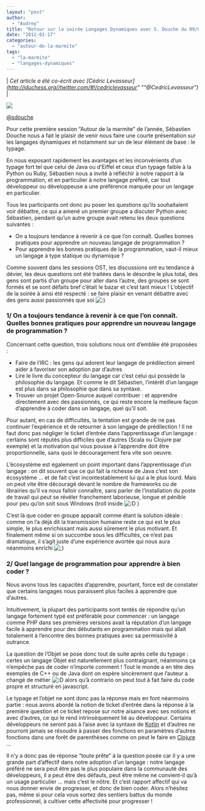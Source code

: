 ```yaml
---
layout: "post"
author: 
  - "Audrey"
title: "Retour sur la soirée Langages Dynamiques avec S. Douche du 09/01"
date: "2012-01-17"
categories: 
  - "autour-de-la-marmite"
tags: 
  - "la-marmite"
  - "langages-dynamiques"
---
```


| _Cet article a été co-écrit avec [Cédric Levasseur](http://jduchess.org//twitter.com/#!/cedriclevasseur" ""@CedricLevasseur")_ |

![](/assets/2012/01/2012-01-17-retour-sur-la-soiree-langages-dynamiques-avec-s-douche-du-0901/sdouche_reasonably_small.jpg)

[@sdouche](https://twitter.com/#!/sdouche "@sdouche")

Pour cette première session “Autour de la marmite” de l’année, Sébastien Douche nous a fait le plaisir de venir nous faire une courte présentation sur les langages dynamiques et notamment sur un de leur élément de base : le typage.

En nous exposant rapidement les avantages et les inconvénients d’un typage fort tel que celui de Java ou d’Eiffel et ceux d’un typage faible à la Python ou Ruby, Sébastien nous a invité à réfléchir à notre rapport à la programmation, et en particulier à notre langage préféré, car tout développeur ou développeuse a une préférence marquée pour un langage en particulier.

Tous les participants ont donc pu poser les questions qu’ils souhaitaient voir débattre, ce qui a amené un premier groupe a discuter Python avec Sébastien, pendant qu’un autre groupe avait retenu les deux questions suivantes :

- On a toujours tendance à revenir à ce que l’on connaît. Quelles bonnes pratiques pour apprendre un nouveau langage de programmation ?
- Pour apprendre les bonnes pratiques de la programmation, vaut-il mieux un langage à type statique ou dynamique ?

Comme souvent dans les sessions OST, les discussions ont eu tendance à dévier, les deux questions ont été traitées dans le désordre le plus total, des gens sont partis d’un groupe pour aller dans l’autre, des groupes se sont formés et se sont défaits bref c’était le bazar et c’est tant mieux ! L’objectif de la soirée à ainsi été respecté : se faire plaisir en venant débattre avec des gens aussi passionnés que soi ![:)](http://jduchess.org/duchess-france/wp-includes/images/smilies/icon_smile.gif)

### 1/ On a toujours tendance à revenir à ce que l’on connaît. Quelles bonnes pratiques pour apprendre un nouveau langage de programmation ?

Concernant cette question, trois solutions nous ont d’emblée été proposées :

- Faire de l’IRC : les gens qui adorent leur langage de prédilection aiment aider à favoriser son adoption par d’autres
- Lire le livre du concepteur du langage car c’est celui qui possède la philosophie du langage. Et comme le dit Sébastien, l’intérêt d’un langage est plus dans sa philosophie que dans sa syntaxe.
- Trouver un projet Open-Source auquel contribuer : et apprendre directement avec des passionnés, ce qui reste encore la meilleure façon d’apprendre à coder dans un langage, quel qu’il soit.

Pour autant, en cas de difficultés, la tentation est grande de ne pas continuer l’expérience et de retourner à son langage de prédilection ! Il ne faut donc pas négliger le ticket d’entrée dans l’apprentissage d’un langage : certains sont réputés plus difficiles que d’autres (Scala ou Clojure par exemple) et la motivation qui vous pousse à l’apprendre doit être proportionnelle, sans quoi le découragement fera vite son oeuvre.

L’écosystème est également un point important dans l’apprentissage d’un langage : on dit souvent que ce qui fait la richesse de Java c’est son écosystème … et de fait c’est incontestablement lui qui a le plus lourd. Mais on peut vite être découragé devant le nombre de frameworks ou de librairies qu’il va nous falloir connaître, sans parler de l’installation du poste de travail qui peut se révéler franchement laborieuse, longue et pénible pour peu qu’on soit sous Windows (troll inside ![:D](http://jduchess.org/duchess-france/wp-includes/images/smilies/icon_biggrin.gif) )

C’est là que coder en groupe apparaît comme étant la solution idéale : comme on l’a déjà dit la transmission humaine reste ce qui est le plus simple, le plus enrichissant mais aussi sûrement le plus motivant. Et finalement même si on succombe sous les difficultés, ce n’est pas dramatique, il s’agit juste d’une expérience avortée qui nous aura néanmoins enrichi ![;)](http://jduchess.org/duchess-france/wp-includes/images/smilies/icon_wink.gif)

### 2/ Quel langage de programmation pour apprendre à bien coder ?

Nous avons tous les capacités d’apprendre, pourtant, force est de constater que certains langages nous paraissent plus faciles à apprendre que d’autres.

Intuitivement, la plupart des participants sont tentés de répondre qu’un langage fortement typé est préférable pour commencer : un langage comme PHP dans ses premières versions avait la réputation d’un langage facile à apprendre pour des débutants en programmation mais qui allait totalement à l’encontre des bonnes pratiques avec sa permissivité à outrance.

La question de l’Objet se pose donc tout de suite après celle du typage : certes un langage Objet est naturellement plus contraignant, néanmoins ça n’empêche pas de coder n’importe comment ! Tout le monde a en tête des exemples de C++ ou de Java dont on espère sincèrement que l’auteur a changé de métier ![:D](http://jduchess.org/duchess-france/wp-includes/images/smilies/icon_biggrin.gif) alors qu’à contrario on peut tout à fait faire du code propre et structuré en javascript.

Le typage et l’objet ne sont donc pas la réponse mais en font néanmoins partie : nous avons abordé la notion de ticket d’entrée dans la réponse à la première question et ce ticket repose sur notre aisance avec ses notions et avec d’autres, ce qui le rend intrinsèquement lié au développeur. Certains développeurs ne seront pas à l’aise avec la syntaxe de [Kotlin](http://confluence.jetbrains.net/display/Kotlin/Welcome) et d’autres ne pourront jamais se résoudre à passer des fonctions en paramètres d’autres fonctions dans une forêt de parenthèses comme on peut le faire en [Clojure](http://clojure.org/) …

Il n’y a donc pas de réponse “toute prête” à la question posée car il y a une grande part d’affectif dans notre adoption d’un langage : notre langage préféré ne sera peut être pas le plus populaire dans la communauté des développeurs, il a peut être des défauts, peut être même ne convient-il qu’à un usage particulier … mais c’est le nôtre. Et c’est rapport affectif qui va nous donner envie de progresser, et donc de bien coder. Alors n’hésitez pas, même si pour cela vous sortez des sentiers battus du monde professionnel, à cultiver cette affectivité pour progresser !
